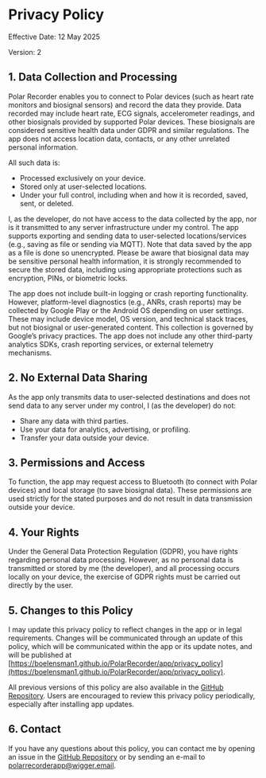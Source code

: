 # Privacy Policy
Effective Date: 12 May 2025

Version: 2

## 1. Data Collection and Processing
Polar Recorder enables you to connect to Polar devices (such as heart rate monitors and biosignal sensors) and record the data they provide. Data recorded may include heart rate, ECG signals, accelerometer readings, and other biosignals provided by supported Polar devices. These biosignals are considered sensitive health data under GDPR and similar regulations. The app does not access location data, contacts, or any other unrelated personal information.

All such data is:
 - Processed exclusively on your device.
 - Stored only at user-selected locations.
 - Under your full control, including when and how it is recorded, saved, sent, or deleted.

I, as the developer, do not have access to the data collected by the app, nor is it transmitted to any server infrastructure under my control. The app supports exporting and sending data to user-selected locations/services (e.g., saving as file or sending via  MQTT). Note that data saved by the app as a file is done so unencrypted. Please be aware that biosignal data may be sensitive personal health information, it is strongly recommended to secure the stored data, including using appropriate protections such as encryption, PINs, or biometric locks.

The app does not include built-in logging or crash reporting functionality. However, platform-level diagnostics (e.g., ANRs, crash reports) may be collected by Google Play or the Android OS depending on user settings. These may include device model, OS version, and technical stack traces, but not biosignal or user-generated content. This collection is governed by Google’s privacy practices. The app does not include any other third-party analytics SDKs, crash reporting services, or external telemetry mechanisms.

## 2. No External Data Sharing
As the app only transmits data to user-selected destinations and does not send data to any server under my control, I (as the developer) do not:
 - Share any data with third parties.
 - Use your data for analytics, advertising, or profiling.
 - Transfer your data outside your device.

## 3. Permissions and Access
To function, the app may request access to Bluetooth (to connect with Polar devices) and local storage (to save biosignal data). These permissions are used strictly for the stated purposes and do not result in data transmission outside your device.

## 4. Your Rights
Under the General Data Protection Regulation (GDPR), you have rights regarding personal data processing. However, as no personal data is transmitted or stored by me (the developer), and all processing occurs locally on your device, the exercise of GDPR rights must be carried out directly by the user.

## 5. Changes to this Policy
I may update this privacy policy to reflect changes in the app or in legal requirements. Changes will be communicated through an update of this policy, which will be communicated within the app or its update notes, and will be published at [https://boelensman1.github.io/PolarRecorder/app/privacy_policy](https://boelensman1.github.io/PolarRecorder/app/privacy_policy).

All previous versions of this policy are also available in the [GitHub Repository](https://github.com/Boelensman1/PolarRecorder). Users are encouraged to review this privacy policy periodically, especially after installing app updates.

## 6. Contact
If you have any questions about this policy, you can contact me by opening an issue in the [GitHub Repository](https://github.com/Boelensman1/PolarRecorder) or by sending an e-mail to polarrecorderapp@wigger.email.
